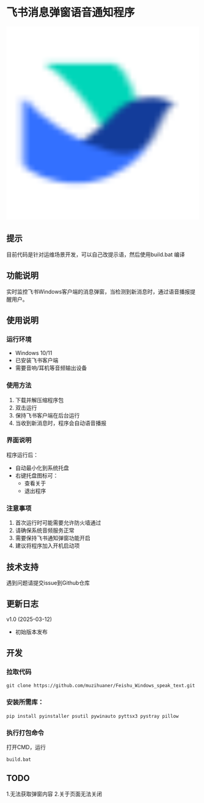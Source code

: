 # 飞书消息弹窗语音通知程序

![图标](feishu.ico)
## 提示
目前代码是针对运维场景开发，可以自己改提示语，然后使用build.bat 编译

## 功能说明
实时监控飞书Windows客户端的消息弹窗，当检测到新消息时，通过语音播报提醒用户。

## 使用说明

### 运行环境
- Windows 10/11
- 已安装飞书客户端
- 需要音响/耳机等音频输出设备

### 使用方法
1. 下载并解压缩程序包
2. 双击运行
3. 保持飞书客户端在后台运行
4. 当收到新消息时，程序会自动语音播报

### 界面说明
程序运行后：
- 自动最小化到系统托盘
- 右键托盘图标可：
  - 查看关于
  - 退出程序

### 注意事项
1. 首次运行时可能需要允许防火墙通过
2. 请确保系统音频服务正常
3. 需要保持飞书通知弹窗功能开启
4. 建议将程序加入开机启动项

## 技术支持
遇到问题请提交issue到Github仓库

## 更新日志
v1.0 (2025-03-12)
- 初始版本发布

## 开发
### 拉取代码
```
git clone https://github.com/muzihuaner/Feishu_Windows_speak_text.git
```
### 安装所需库：
```
pip install pyinstaller psutil pywinauto pyttsx3 pystray pillow
```
### 执行打包命令
打开CMD，运行
```
build.bat
```
## TODO
1.无法获取弹窗内容
2.关于页面无法关闭
